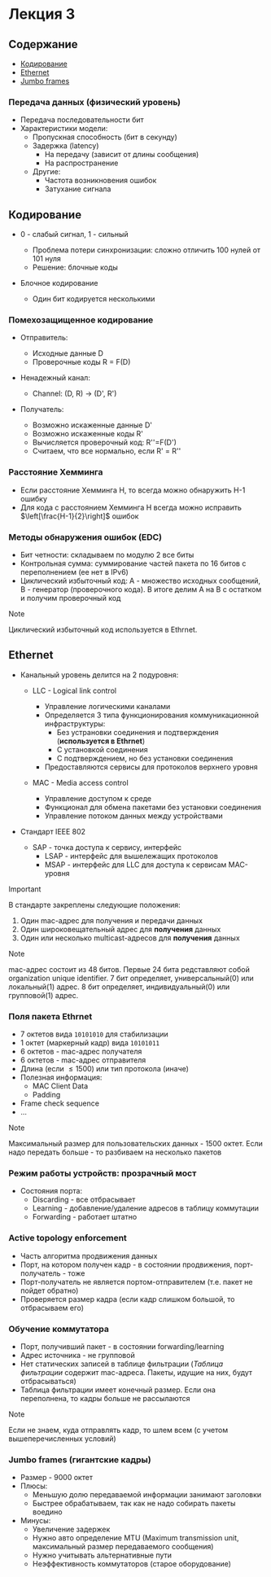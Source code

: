 # Лекция 3

## Содержание

* [Кодирование](https://github.com/AliakseiSuvorau/networks/blob/master/Lection-03.md#кодирование)
* [Ethernet](https://github.com/AliakseiSuvorau/networks/blob/master/Lection-03.md#ethernet)
* [Jumbo frames](https://github.com/AliakseiSuvorau/networks/blob/master/Lection-03.md#jumbo-frames-гигантские-кадры)

### Передача данных (физический уровень)

* Передача последовательности бит
* Характеристики модели:
  * Пропускная способность (бит в секунду)
  * Задержка (latency)
    * На передачу (зависит от длины сообщения)
    * На распространение
  * Другие:
    * Частота возникновения ошибок
    * Затухание сигнала

## Кодирование

  * 0 - слабый сигнал, 1 - сильный
    * Проблема потери синхронизации: сложно отличить 100 нулей от 101 нуля
    * Решение: блочные коды

  * Блочное кодирование
    * Один бит кодируется несколькими

### Помехозащищенное кодирование

  * Отправитель:
    * Исходные данные D
    * Проверочные коды R = F(D)

  * Ненадежный канал:
    * Channel: (D, R) -> (D', R')

  * Получатель:
    * Возможно искаженные данные D'
    * Возможно искаженные коды R'
    * Вычисляется проверочный код: R''=F(D')
    * Считаем, что все нормально, если R' = R''
    
### Расстояние Хемминга

  * Если расстояние Хемминга Н, то всегда можно обнаружить Н-1 ошибку
  * Для кода с расстоянием Хемминга Н всегда можно исправить $\left[\frac{H-1}{2}\right]$ ошибок

### Методы обнаружения ошибок (EDC)

* Бит четности: складываем по модулю 2 все биты
* Контрольная сумма: суммирование частей пакета по 16 битов с переполнением (ее нет в IPv6)
* Циклический избыточный код: A - множество исходных сообщений, B - генератор (проверочного кода). В итоге делим A на B с остатком и получим проверочный код

> [!Note]
> Циклический избыточный код используется в Ethrnet.

## Ethernet

* Канальный уровень делится на 2 подуровня:
  * LLC - Logical link control
    * Управление логическими каналами
    * Определяется 3 типа функционирования коммуникационной инфраструктуры:
      * Без устрановки соединения и подтверждения (**используется в Ethrnet**)
      * С установкой соединения
      * С подтверждением, но без установки соединения
    * Предоставляются сервисы для протоколов верхнего уровня

  * MAC - Media access control
    * Управление доступом к среде
    * Функционал для обмена пакетами без установки соединения
    * Управление потоком данных между устройствами

* Стандарт IEEE 802
  * SAP - точка доступа к сервису, интерфейс
    * LSAP - интерфейс для вышележащих протоколов
    * MSAP - интерфейс для LLC для доступа к сервисам MAC-уровня

> [!IMPORTANT]
> В стандарте закреплены следующие положения:
> 1. Один mac-адрес для получения и передачи данных
> 2. Один широковещательный адрес для **получения** данных
> 3. Один или несколько multicast-адресов для **получения** данных


> [!NOTE]
> mac-адрес состоит из 48 битов. Первые 24 бита редставляют собой organization unique identifier.
> 7 бит определяет, универсальный(0) или локальный(1) адрес. 8 бит определяет, индивидуальный(0) или групповой(1) адрес.

### Поля пакета Ethrnet

 * 7 октетов вида `10101010` для стабилизации
 * 1 октет (маркерный кадр) вида `10101011`
 * 6 октетов - mac-адрес получателя
 * 6 октетов - mac-адрес отправителя
 * Длина (если $\leq1500$) или тип протокола (иначе)
 * Полезная информация:
   * MAC Client Data
   * Padding
  * Frame check sequence
  * ...

> [!NOTE]
> Максимальный размер для пользовательских данных - 1500 октет. Если надо передать больше - то разбиваем на несколько пакетов

### Режим работы устройств: прозрачный мост

* Состояния порта:
  * Discarding - все отбрасывает
  * Learning - добавление/удаление адресов в таблицу коммутации
  * Forwarding - работает штатно

### Active topology enforcement

* Часть алгоритма продвижения данных
* Порт, на котором получен кадр - в состоянии продвижения, порт-получатель - тоже
* Порт-получатель не является портом-отправителем (т.е. пакет не пойдет обратно)
* Проверяется размер кадра (если кадр слишком большой, то отбрасываем его)

### Обучение коммутатора

* Порт, получивший пакет - в состоянии forwarding/learning
* Адрес источника - не групповой
* Нет статических записей в таблице фильтрации (*Таблица фильтрации* содержит mac-адреса. Пакеты, идущие на них, будут отбрасываться)
* Таблица фильтрации имеет конечный размер. Если она переполнена, то кадры больше не рассылаются

> [!NOTE]
> Если не знаем, куда отправлять кадр, то шлем всем (с учетом вышеперечисленных условий)

### Jumbo frames (гигантские кадры)

* Размер - 9000 октет
* Плюсы:
  * Меньшую долю передаваемой информации занимают заголовки
  * Быстрее обрабатываем, так как не надо собирать пакеты воедино
* Минусы:
  * Увеличение задержек
  * Нужно авто определение MTU (Maximum transmission unit, максимальный размер передаваемого сообщения)
  * Нужно учитывать альтернативные пути
  * Неэффективность коммутаторов (старое оборудование) 

